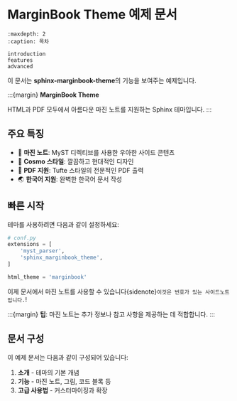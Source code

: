 # MarginBook Theme 예제 문서

```{toctree}
:maxdepth: 2
:caption: 목차

introduction
features
advanced
```

이 문서는 **sphinx-marginbook-theme**의 기능을 보여주는 예제입니다.

:::{margin}
**MarginBook Theme**

HTML과 PDF 모두에서 아름다운 마진 노트를 지원하는 Sphinx 테마입니다.
:::

## 주요 특징

- 📝 **마진 노트**: MyST 디렉티브를 사용한 우아한 사이드 콘텐츠
- 🎨 **Cosmo 스타일**: 깔끔하고 현대적인 디자인
- 📖 **PDF 지원**: Tufte 스타일의 전문적인 PDF 출력
- 🌏 **한국어 지원**: 완벽한 한국어 문서 작성

## 빠른 시작

테마를 사용하려면 다음과 같이 설정하세요:

```python
# conf.py
extensions = [
    'myst_parser',
    'sphinx_marginbook_theme',
]

html_theme = 'marginbook'
```

이제 문서에서 마진 노트를 사용할 수 있습니다{sidenote}`이것은 번호가 있는 사이드노트입니다.`!

:::{margin}
**팁**: 마진 노트는 추가 정보나 참고 사항을 제공하는 데 적합합니다.
:::

## 문서 구성

이 예제 문서는 다음과 같이 구성되어 있습니다:

1. **소개** - 테마의 기본 개념
2. **기능** - 마진 노트, 그림, 코드 블록 등
3. **고급 사용법** - 커스터마이징과 확장

